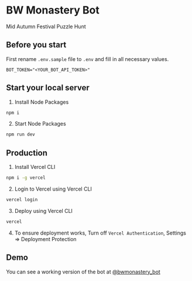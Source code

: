 # BW Monastery Bot

Mid Autumn Festival Puzzle Hunt

## Before you start

First rename `.env.sample` file to `.env` and fill in all necessary values.

```
BOT_TOKEN="<YOUR_BOT_API_TOKEN>"
```

## Start your local server

1. Install Node Packages

```bash
npm i
```

2. Start Node Packages

```bash
npm run dev
```

## Production

1. Install Vercel CLI
```bash
npm i -g vercel
```

2. Login to Vercel using Vercel CLI
```bash
vercel login
```

3. Deploy using Vercel CLI
```bash
vercel
```

4. To ensure deployment works, Turn off `Vercel Authentication`, Settings => Deployment Protection

## Demo

You can see a working version of the bot at [@bwmonastery_bot](https://t.me/bwmonastery_bot)
